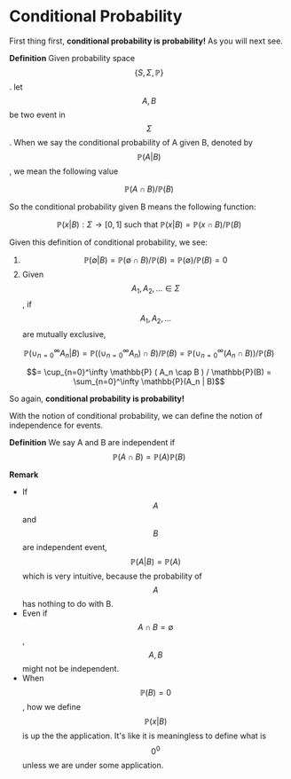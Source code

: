 # Conditional Probability

First thing first, **conditional probability is probability!** As you will next see.

**Definition** Given probability space $$\{ S, \Sigma,  \mathbb{P}\}$$. let $$A, B$$ be two event in $$\Sigma$$. When we say the conditional probability of A given B, denoted by $$\mathbb{P}(A|B) $$, we mean the following value

$$\mathbb{P}(A\cap B)/\mathbb{P}(B)$$


So the conditional probability given B means the following function:

$$\mathbb{P}(x|B): \Sigma \to [0, 1] \text{ such that } \mathbb{P}(x|B) = \mathbb{P}(x\cap B)/\mathbb{P}(B)$$

Given this definition of conditional probability, we see:
1. $$\mathbb{P}(\emptyset|B) = \mathbb{P}(\emptyset\cap B)/\mathbb{P}(B) = \mathbb{P}(\emptyset)/\mathbb{P}(B) = 0$$
2. Given $$A_1, A_2, ... \in \Sigma$$, if $$A_1, A_2, ...$$ are mutually exclusive,

$$\mathbb{P}( \cup_{n=0}^\infty A_n |B ) = \mathbb{P}( (\cup_{n=0}^\infty A_n) \cap B ) /  \mathbb{P}(B)= \mathbb{P}( \cup_{n=0}^\infty (A_n \cap B) ) /  \mathbb{P}(B)$$

$$= \cup_{n=0}^\infty \mathbb{P} ( A_n \cap B ) / \mathbb{P}(B) = \sum_{n=0}^\infty \mathbb{P}(A_n | B)$$

So again, **conditional probability is probability!**

With the notion of conditional probability, we can define the notion of independence for events.


**Definition** We say A and B are independent if $$\mathbb{P}(A \cap B) = \mathbb{P}(A) \mathbb{P}(B)$$

**Remark**
* If $$A$$ and $$B$$ are independent event, $$\mathbb{P}(A|B) = \mathbb{P}(A)$$ which is very intuitive, because the probability of $$A$$ has nothing to do with B.
* Even if $$A \cap B = \emptyset$$, $$A, B$$ might not be independent.
* When $$\mathbb{P}(B) = 0$$, how we define $$\mathbb{P}(x|B)$$ is up the the application. It's like it is meaningless to define what is $$0^0$$ unless we are under some application.